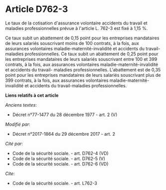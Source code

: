 # Article D762-3

Le taux de la cotisation d'assurance volontaire accidents du travail et maladies professionnelles prévue à l'article L. 762-3
est fixé à 1,15 %.

Ce taux subit un abattement de 0,15 point pour les entreprises mandataires de leurs salariés souscrivant moins de 100
contrats, à la fois, aux assurances volontaires maladie-maternité-invalidité et accidents du travail-maladies
professionnelles. Ce taux subit un abattement de 0,25 point pour les entreprises mandataires de leurs salariés souscrivant
entre 100 et 399 contrats, à la fois, aux assurances volontaires maladie-maternité-invalidité et accidents du travail-
maladies professionnelles. L'abattement est de 0,35 point pour les entreprises mandataires de leurs salariés souscrivant plus
de 399 contrats, à la fois, aux assurances volontaires maladie-maternité-invalidité et accidents du travail-maladies
professionnelles.

**Liens relatifs à cet article**

_Anciens textes_:

  - Décret n°77-1477 du 28 décembre 1977 - art. 2 (V)

_Modifié par_:

  - Décret n°2017-1864 du 29 décembre 2017 - art. 2

_Cité par_:

  - Code de la sécurité sociale. - art. D762-4 (VD)
  - Code de la sécurité sociale. - art. D762-5 (V)
  - Code de la sécurité sociale. - art. D762-6 (VD)

_Cite_:

  - Code de la sécurité sociale. - art. L762-3

